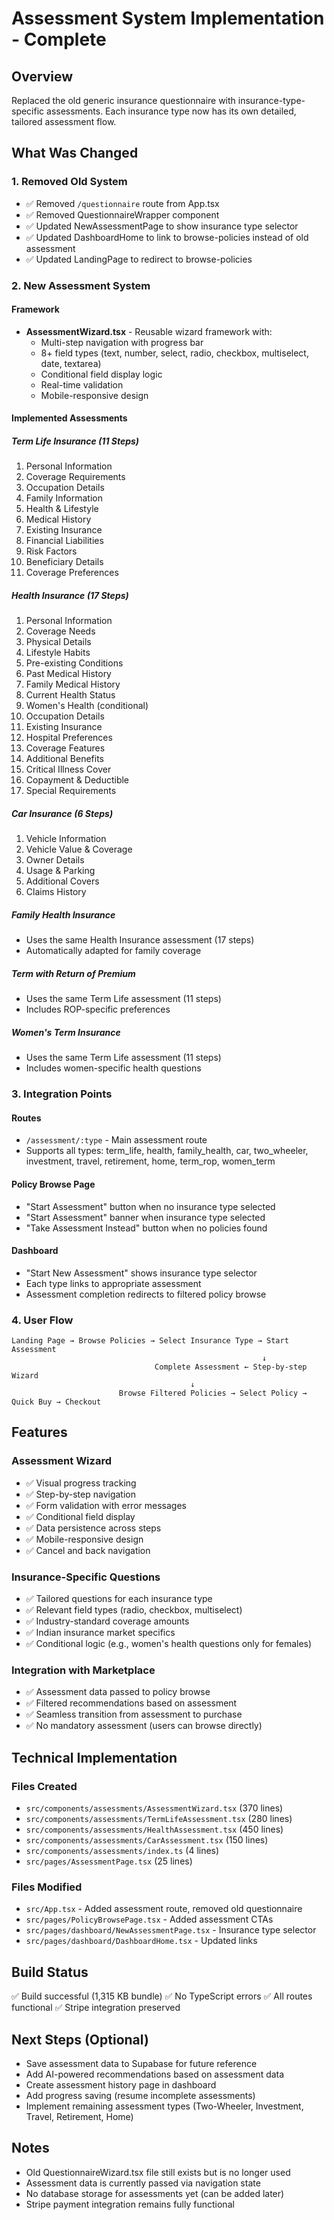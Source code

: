 # Assessment System Implementation - Complete

## Overview
Replaced the old generic insurance questionnaire with insurance-type-specific assessments. Each insurance type now has its own detailed, tailored assessment flow.

## What Was Changed

### 1. Removed Old System
- ✅ Removed `/questionnaire` route from App.tsx
- ✅ Removed QuestionnaireWrapper component
- ✅ Updated NewAssessmentPage to show insurance type selector
- ✅ Updated DashboardHome to link to browse-policies instead of old assessment
- ✅ Updated LandingPage to redirect to browse-policies

### 2. New Assessment System

#### Framework
- **AssessmentWizard.tsx** - Reusable wizard framework with:
  - Multi-step navigation with progress bar
  - 8+ field types (text, number, select, radio, checkbox, multiselect, date, textarea)
  - Conditional field display logic
  - Real-time validation
  - Mobile-responsive design

#### Implemented Assessments

##### Term Life Insurance (11 Steps)
1. Personal Information
2. Coverage Requirements
3. Occupation Details
4. Family Information
5. Health & Lifestyle
6. Medical History
7. Existing Insurance
8. Financial Liabilities
9. Risk Factors
10. Beneficiary Details
11. Coverage Preferences

##### Health Insurance (17 Steps)
1. Personal Information
2. Coverage Needs
3. Physical Details
4. Lifestyle Habits
5. Pre-existing Conditions
6. Past Medical History
7. Family Medical History
8. Current Health Status
9. Women's Health (conditional)
10. Occupation Details
11. Existing Insurance
12. Hospital Preferences
13. Coverage Features
14. Additional Benefits
15. Critical Illness Cover
16. Copayment & Deductible
17. Special Requirements

##### Car Insurance (6 Steps)
1. Vehicle Information
2. Vehicle Value & Coverage
3. Owner Details
4. Usage & Parking
5. Additional Covers
6. Claims History

##### Family Health Insurance
- Uses the same Health Insurance assessment (17 steps)
- Automatically adapted for family coverage

##### Term with Return of Premium
- Uses the same Term Life assessment (11 steps)
- Includes ROP-specific preferences

##### Women's Term Insurance
- Uses the same Term Life assessment (11 steps)
- Includes women-specific health questions

### 3. Integration Points

#### Routes
- `/assessment/:type` - Main assessment route
- Supports all types: term_life, health, family_health, car, two_wheeler, investment, travel, retirement, home, term_rop, women_term

#### Policy Browse Page
- "Start Assessment" button when no insurance type selected
- "Start Assessment" banner when insurance type selected
- "Take Assessment Instead" button when no policies found

#### Dashboard
- "Start New Assessment" shows insurance type selector
- Each type links to appropriate assessment
- Assessment completion redirects to filtered policy browse

### 4. User Flow

```
Landing Page → Browse Policies → Select Insurance Type → Start Assessment
                                                        ↓
                                Complete Assessment ← Step-by-step Wizard
                                        ↓
                        Browse Filtered Policies → Select Policy → Quick Buy → Checkout
```

## Features

### Assessment Wizard
- ✅ Visual progress tracking
- ✅ Step-by-step navigation
- ✅ Form validation with error messages
- ✅ Conditional field display
- ✅ Data persistence across steps
- ✅ Mobile-responsive design
- ✅ Cancel and back navigation

### Insurance-Specific Questions
- ✅ Tailored questions for each insurance type
- ✅ Relevant field types (radio, checkbox, multiselect)
- ✅ Industry-standard coverage amounts
- ✅ Indian insurance market specifics
- ✅ Conditional logic (e.g., women's health questions only for females)

### Integration with Marketplace
- ✅ Assessment data passed to policy browse
- ✅ Filtered recommendations based on assessment
- ✅ Seamless transition from assessment to purchase
- ✅ No mandatory assessment (users can browse directly)

## Technical Implementation

### Files Created
- `src/components/assessments/AssessmentWizard.tsx` (370 lines)
- `src/components/assessments/TermLifeAssessment.tsx` (280 lines)
- `src/components/assessments/HealthAssessment.tsx` (450 lines)
- `src/components/assessments/CarAssessment.tsx` (150 lines)
- `src/components/assessments/index.ts` (4 lines)
- `src/pages/AssessmentPage.tsx` (25 lines)

### Files Modified
- `src/App.tsx` - Added assessment route, removed old questionnaire
- `src/pages/PolicyBrowsePage.tsx` - Added assessment CTAs
- `src/pages/dashboard/NewAssessmentPage.tsx` - Insurance type selector
- `src/pages/dashboard/DashboardHome.tsx` - Updated links

## Build Status
✅ Build successful (1,315 KB bundle)
✅ No TypeScript errors
✅ All routes functional
✅ Stripe integration preserved

## Next Steps (Optional)
- Save assessment data to Supabase for future reference
- Add AI-powered recommendations based on assessment data
- Create assessment history page in dashboard
- Add progress saving (resume incomplete assessments)
- Implement remaining assessment types (Two-Wheeler, Investment, Travel, Retirement, Home)

## Notes
- Old QuestionnaireWizard.tsx file still exists but is no longer used
- Assessment data is currently passed via navigation state
- No database storage for assessments yet (can be added later)
- Stripe payment integration remains fully functional
